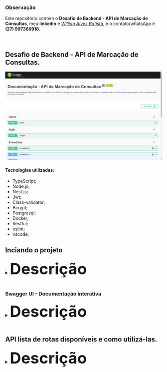 ### Observação

Este repositório contem o **Desafio de Backend - API de Marcação de Consultas**, meu **linkedin** é  _[Willian Alves Batista](https://www.linkedin.com/in/willian-alves-batista-60aa6a180/)_, e o contato/whatsApp é **(27) 997366918**.

<br>

## Desafio de Backend - API de Marcação de Consultas.

![](./captura.png)

#### Tecnologias utilizadas:

  - TypeScript;
  - Node.js;
  - Nest.js;
  - Jwt;
  - Class-validator;
  - Bcrypt;
  - Postgresql;
  - Docker;
  - Restful;
  - eslint;
  - vscode;


## Inciando o projeto

<details>
<summary><span style="font-size: 50px; font-weight: bold">Descrição</span></summary>
<br>
  
:warning: **É necessário ter o docker-compose instalado.**

Para iniciar o projeto, basta baixar ou clonar este repositório.

Acesse a raiz do projeto, abra o terminal, em seguida digite:

    docker-compose -f docker-compose.yml up -d
</details>

<br>

### Swagger UI - Documentação interativa

<details>
<summary><span style="font-size: 50px; font-weight: bold">Descrição</span></summary>
<br>

Com o projeto em execução, o Swagger fica disponível em http://localhost:4000/api . Esta documentação da API permite visualizar de forma simples todos os endpoints, seus requisitos obrigatórios e suas respostas. Além disso, também é possível realizar testes.
  
</details>

<br>

## API lista de rotas disponíveis e como utilizá-las.

<details>
<summary><span style="font-size: 50px; font-weight: bold">Descrição</span></summary>

<br>

**Observação:** Com o projeto em execução, a API fica disponível em http://localhost:4000

### Users

**POST /user**

Rota para criar usuário.

corpo da requesição:

    {
      "email": "exemple@email.com",
      "password": "P@ssw0rd",
      "name": "Willian Alves Batista",
      "cpf": "15784763222",
      "dateBirth": "AAAA-MM-DD"
    }

### Auth

**POST /login**

Rota para obter o Token, que será necessário para as próximas requisições.

corpo da requesição:

    {
      "email": "exemple@email.com",
      "password": "P@ssw0rd"
    }


### Schedules

**Observação:** Todos os seguintes endpoints exigem um token para acesso.

**POST /schedules**

Rota para agendar consulta, após criada retorna o PDF com dados da consulta.

corpo da requesição:

    {
      "date": "AAAA-MM-DD",
      "hours": "HH:MM:SS",
      "medicalSpecialty": "Clínico geral"
    }

**GET /schedules**

Rota para lista todas as consultas do usuário.


**GET /schedules/pdf/:id**

Rota para disponibilizar dados em PDF da consulta escolhida.

**GET /schedules/:id**

Rota para disponibilizar dados da consulta escolhida.

**PATCH /schedules/:id**

Rota para modificar data ou hora da consulta. É necessário fornecer ambos os valores no corpo da requisição, mesmo que não se pretenda modificar uma das opções, pois isso assegura um melhor time zone para o banco de dados.

corpo da requesição:

    {
      "date": "AAAA-MM-DD",
      "hours": "HH:MM:SS"
    }


**DELETE /schedules/:id**

Rota utilizada para cancelar uma consulta, na prática, excluindo a consulta agendada.

</details>

